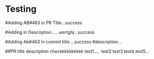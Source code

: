# Testing

#Adding AB#463 in PR Title...success

#Adding in Description......wertghj...success


#Adding Ab#463 in commit title....success
#description...

##PR title description checkkkkkkkkkk
test1.....
test2
test3
test4
test5...
